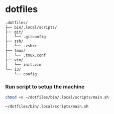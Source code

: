 # dotfiles


```bash
.dotfiles/
├── bin/.local/scripts/
├── git/
│   └── .gitconfig
├── zsh/
│   └── .zshrc
├── tmux/
│   └── .tmux.conf
├── vim/
│   └── init.vim
└── i3/
    └── config
```


### Run script to setup the machine

```bash
chmod +x ~/dotfiles/bin/.local/scripts/main.sh

~/dotfiles/bin/.local/scripts/main.sh
```